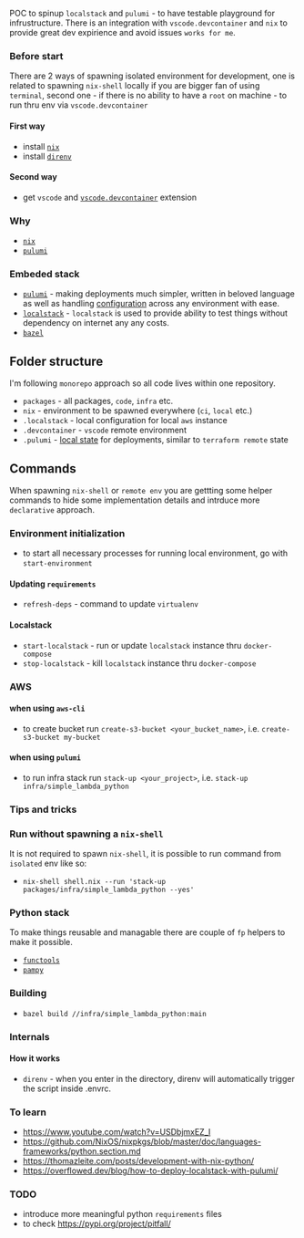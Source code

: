 POC to spinup `localstack` and `pulumi` - to have testable playground for infrustructure.
There is an integration with `vscode.devcontainer` and `nix` to provide great dev expirience and avoid issues `works for me`.

### Before start 
There are 2 ways of spawning isolated environment for development, one is related to spawning `nix-shell` locally if you are bigger fan of using `terminal`, second one - if there is no ability to have a `root` on machine - to run thru env via `vscode.devcontainer`

#### First way
* install [`nix`](https://nixos.org/download.html)
* install [`direnv`](https://direnv.net/)

#### Second way
* get `vscode` and [`vscode.devcontainer`](https://code.visualstudio.com/docs/remote/remote-overview) extension

### Why
* [`nix`](https://gist.github.com/joepie91/9fdaf8244b0a83afcce204e6da127c7d)
* [`pulumi`](https://www.pulumi.com/docs/intro/vs/terraform/)

### Embeded stack
* [`pulumi`](https://github.com/pulumi/pulumi) - making deployments much simpler, written in beloved language as well as handling [configuration](https://www.pulumi.com/docs/intro/concepts/config/) across any environment with ease.
* [`localstack`](https://github.com/localstack/localstack) - `localstack` is used to provide ability to test things without dependency on internet any any costs.
* [`bazel`](https://bazel.build/)

## Folder structure
I'm following `monorepo` approach so all code lives within one repository.
* `packages` - all packages, `code`, `infra` etc.
* `nix` - environment to be spawned everywhere (`ci`, `local` etc.)
* `.localstack` - local configuration for local `aws` instance
* `.devcontainer` - `vscode` remote environment
* `.pulumi` - [local state](https://www.pulumi.com/docs/intro/concepts/state/) for deployments, similar to `terraform remote` state

## Commands
When spawning `nix-shell` or `remote env` you are gettting some helper commands to hide some implementation details and intrduce more `declarative` approach.

### Environment initialization
* to start all necessary processes for running local environment, go with `start-environment` 

#### Updating `requirements`
* `refresh-deps` - command to update `virtualenv`

#### Localstack
* `start-localstack` - run or update `localstack` instance thru `docker-compose`
* `stop-localstack` - kill `localstack` instance thru `docker-compose`

### AWS
#### when using `aws-cli`
* to create bucket run `create-s3-bucket <your_bucket_name>`, i.e. `create-s3-bucket my-bucket`

#### when using `pulumi`
* to run infra stack run `stack-up <your_project>`, i.e. `stack-up infra/simple_lambda_python`

### Tips and tricks
### Run without spawning a `nix-shell`
It is not required to spawn `nix-shell`, it is possible to run command from `isolated` env like so:
* `nix-shell shell.nix --run 'stack-up packages/infra/simple_lambda_python --yes'`

### Python stack
To make things reusable and managable there are couple of `fp` helpers to make it possible.
* [`functools`](https://docs.python.org/3/library/functools.html)
* [`pampy`](https://github.com/santinic/pampy)

### Building
* `bazel build //infra/simple_lambda_python:main`

### Internals
#### How it works
* `direnv` - when you enter in the directory, direnv will automatically trigger the script inside .envrc.

### To learn
* https://www.youtube.com/watch?v=USDbjmxEZ_I
* https://github.com/NixOS/nixpkgs/blob/master/doc/languages-frameworks/python.section.md
* https://thomazleite.com/posts/development-with-nix-python/
* https://overflowed.dev/blog/how-to-deploy-localstack-with-pulumi/

### TODO
* introduce more meaningful python `requirements` files
* to check https://pypi.org/project/pitfall/